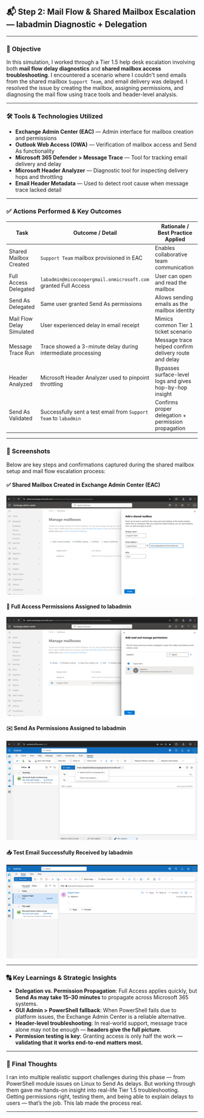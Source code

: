 ## 📬 Step 2: Mail Flow & Shared Mailbox Escalation — labadmin Diagnostic + Delegation

---

### 🌟 Objective

In this simulation, I worked through a Tier 1.5 help desk escalation involving both **mail flow delay diagnostics** and **shared mailbox access troubleshooting**. I encountered a scenario where I couldn't send emails from the shared mailbox `Support Team`, and email delivery was delayed. I resolved the issue by creating the mailbox, assigning permissions, and diagnosing the mail flow using trace tools and header-level analysis.

---

### 🛠️ Tools & Technologies Utilized

* **Exchange Admin Center (EAC)** — Admin interface for mailbox creation and permissions
* **Outlook Web Access (OWA)** — Verification of mailbox access and Send As functionality
* **Microsoft 365 Defender > Message Trace** — Tool for tracking email delivery and delay
* **Microsoft Header Analyzer** — Diagnostic tool for inspecting delivery hops and throttling
* **Email Header Metadata** — Used to detect root cause when message trace lacked detail

---

### ✅ Actions Performed & Key Outcomes

| Task                      | Outcome / Detail                                                 | Rationale / Best Practice Applied                        |
| ------------------------- | ---------------------------------------------------------------- | -------------------------------------------------------- |
| Shared Mailbox Created    | `Support Team` mailbox provisioned in EAC                        | Enables collaborative team communication                 |
| Full Access Delegated     | `labadmin@micocoopergmail.onmicrosoft.com` granted Full Access   | User can open and read the mailbox                       |
| Send As Delegated         | Same user granted Send As permissions                            | Allows sending emails as the mailbox identity            |
| Mail Flow Delay Simulated | User experienced delay in email receipt                          | Mimics common Tier 1 ticket scenario                     |
| Message Trace Run         | Trace showed a 3-minute delay during intermediate processing     | Message trace helped confirm delivery route and delay    |
| Header Analyzed           | Microsoft Header Analyzer used to pinpoint throttling            | Bypasses surface-level logs and gives hop-by-hop insight |
| Send As Validated         | Successfully sent a test email from `Support Team` to `labadmin` | Confirms proper delegation + permission propagation      |

---

### 📸 Screenshots

Below are key steps and confirmations captured during the shared mailbox setup and mail flow escalation process:

#### ✅ Shared Mailbox Created in Exchange Admin Center (EAC)
![Shared Mailbox Creation - EAC](https://github.com/miadco/M365-Support-Escalation/blob/main/Phase%202:%20Shared%20Mailbox%20Setup%20&%20Mail%20Flow/shared-mailbox-creation-eac.png?raw=true)

#### 🔑 Full Access Permissions Assigned to labadmin
![Shared Mailbox Full Access Confirmation](https://github.com/miadco/M365-Support-Escalation/blob/main/Phase%202:%20Shared%20Mailbox%20Setup%20&%20Mail%20Flow/shared-mailbox-fullaccess-confirmation.png?raw=true)

#### ✉️ Send As Permissions Assigned to labadmin
![Send As Permissions Confirmation](https://github.com/miadco/M365-Support-Escalation/blob/main/Phase%202:%20Shared%20Mailbox%20Setup%20&%20Mail%20Flow/shared-mailbox-sendas-confirmation.png?raw=true)

#### 📥 Test Email Successfully Received by labadmin
![Send As Email Received](https://github.com/miadco/M365-Support-Escalation/blob/main/Phase%202:%20Shared%20Mailbox%20Setup%20&%20Mail%20Flow/sendas-received-confirmation.png?raw=true)

---

### 🔠 Key Learnings & Strategic Insights

* **Delegation vs. Permission Propagation**: Full Access applies quickly, but **Send As may take 15–30 minutes** to propagate across Microsoft 365 systems.
* **GUI Admin > PowerShell fallback**: When PowerShell fails due to platform issues, the Exchange Admin Center is a reliable alternative.
* **Header-level troubleshooting**: In real-world support, message trace alone may not be enough — **headers give the full picture**.
* **Permission testing is key**: Granting access is only half the work — **validating that it works end-to-end matters most.**

---

### 🧠 Final Thoughts

I ran into multiple realistic support challenges during this phase — from PowerShell module issues on Linux to Send As delays. But working through them gave me hands-on insight into real-life Tier 1.5 troubleshooting. Getting permissions right, testing them, and being able to explain delays to users — that’s the job. This lab made the process real.

---
